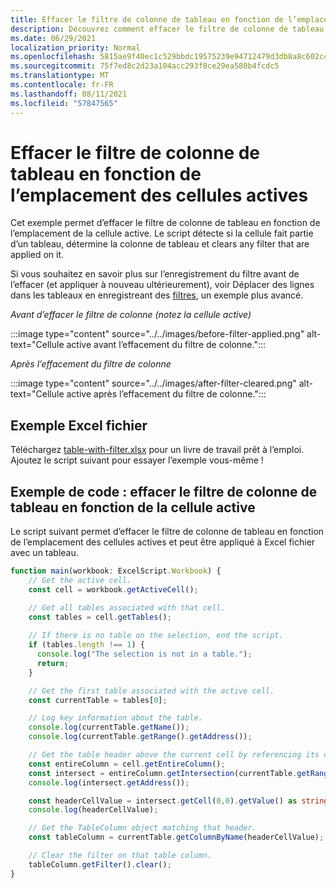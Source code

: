 ```yaml
---
title: Effacer le filtre de colonne de tableau en fonction de l’emplacement des cellules actives
description: Découvrez comment effacer le filtre de colonne de tableau en fonction de l’emplacement des cellules actives.
ms.date: 06/29/2021
localization_priority: Normal
ms.openlocfilehash: 5815ae9f40ec1c529bbdc19575239e94712479d3db8a8c602cc33a270538811c
ms.sourcegitcommit: 75f7ed8c2d23a104acc293f8ce29ea580b4fcdc5
ms.translationtype: MT
ms.contentlocale: fr-FR
ms.lasthandoff: 08/11/2021
ms.locfileid: "57847565"
---
```

# <a name="clear-table-column-filter-based-on-active-cell-location"></a>Effacer le filtre de colonne de tableau en fonction de l’emplacement des cellules actives

Cet exemple permet d’effacer le filtre de colonne de tableau en fonction de l’emplacement de la cellule active. Le script détecte si la cellule fait partie d’un tableau, détermine la colonne de tableau et clears any filter that are applied on it.

Si vous souhaitez en savoir plus sur l’enregistrement du filtre avant de l’effacer (et appliquer à nouveau ultérieurement), voir Déplacer des lignes dans les tableaux en enregistreant des [filtres](move-rows-across-tables.md), un exemple plus avancé.

_Avant d’effacer le filtre de colonne (notez la cellule active)_

:::image type="content" source="../../images/before-filter-applied.png" alt-text="Cellule active avant l’effacement du filtre de colonne.":::

_Après l’effacement du filtre de colonne_

:::image type="content" source="../../images/after-filter-cleared.png" alt-text="Cellule active après l’effacement du filtre de colonne.":::

## <a name="sample-excel-file"></a>Exemple Excel fichier

Téléchargez <a href="table-with-filter.xlsx">table-with-filter.xlsx</a> pour un livre de travail prêt à l’emploi. Ajoutez le script suivant pour essayer l’exemple vous-même !

## <a name="sample-code-clear-table-column-filter-based-on-active-cell"></a>Exemple de code : effacer le filtre de colonne de tableau en fonction de la cellule active

Le script suivant permet d’effacer le filtre de colonne de tableau en fonction de l’emplacement des cellules actives et peut être appliqué à Excel fichier avec un tableau.

```TypeScript
function main(workbook: ExcelScript.Workbook) {
    // Get the active cell.
    const cell = workbook.getActiveCell();

    // Get all tables associated with that cell.
    const tables = cell.getTables();
    
    // If there is no table on the selection, end the script.
    if (tables.length !== 1) {
      console.log("The selection is not in a table.");
      return;
    }

    // Get the first table associated with the active cell.
    const currentTable = tables[0];

    // Log key information about the table.
    console.log(currentTable.getName());
    console.log(currentTable.getRange().getAddress());

    // Get the table header above the current cell by referencing its column.
    const entireColumn = cell.getEntireColumn();
    const intersect = entireColumn.getIntersection(currentTable.getRange());
    console.log(intersect.getAddress());

    const headerCellValue = intersect.getCell(0,0).getValue() as string;
    console.log(headerCellValue);

    // Get the TableColumn object matching that header.
    const tableColumn = currentTable.getColumnByName(headerCellValue);

    // Clear the filter on that table column.
    tableColumn.getFilter().clear();
}
```
